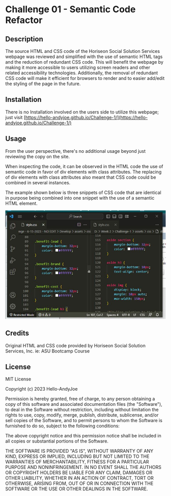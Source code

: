 # Challenge 01 - Semantic Code Refactor


## Description


The source HTML and CSS code of the Horiseon Social Solution Services webpage was reviewed and simplified with the use of semantic HTML tags and the reduction of redundant CSS code. This will benefit the webpage by making it more accessible to users utilizing screen readers and other related accessibility technologies. Additionally, the removal of redundant CSS code will make it efficient for browsers to render and to easier add/edit the styling of the page in the future.


## Installation


There is no Installation involved on the users side to utilize this webpage; just visit [https://hello-andyjoe.github.io/Challenge-1/](https://hello-andyjoe.github.io/Challenge-1/)


## Usage

From the user perspective, there's no additional usage beyond just reviewing the copy on the site.

When inspecting the code, it can be observed in the HTML code the use of semantic code in favor of div elements with class attributes. The replacing of div elements with class attributes also meant that CSS code could be combined in several instances.

The example shown below is three snippets of CSS code that are identical in purpose being combined into one snippet with the use of a semantic HTML element.

![Comparison of original CSS code to edited CSS code removing redundant code.](./assets/images/css_code_reduction.jpg)


## Credits


Original HTML and CSS code provided by Horiseon Social Solution Services, Inc. ie: ASU Bootcamp Course


## License


MIT License


Copyright (c) 2023 Hello-AndyJoe


Permission is hereby granted, free of charge, to any person obtaining a copy
of this software and associated documentation files (the "Software"), to deal
in the Software without restriction, including without limitation the rights
to use, copy, modify, merge, publish, distribute, sublicense, and/or sell
copies of the Software, and to permit persons to whom the Software is
furnished to do so, subject to the following conditions:


The above copyright notice and this permission notice shall be included in all
copies or substantial portions of the Software.


THE SOFTWARE IS PROVIDED "AS IS", WITHOUT WARRANTY OF ANY KIND, EXPRESS OR
IMPLIED, INCLUDING BUT NOT LIMITED TO THE WARRANTIES OF MERCHANTABILITY,
FITNESS FOR A PARTICULAR PURPOSE AND NONINFRINGEMENT. IN NO EVENT SHALL THE
AUTHORS OR COPYRIGHT HOLDERS BE LIABLE FOR ANY CLAIM, DAMAGES OR OTHER
LIABILITY, WHETHER IN AN ACTION OF CONTRACT, TORT OR OTHERWISE, ARISING FROM,
OUT OF OR IN CONNECTION WITH THE SOFTWARE OR THE USE OR OTHER DEALINGS IN THE
SOFTWARE.